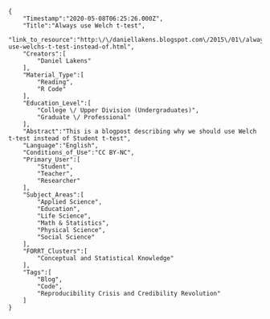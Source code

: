 
    {
        "Timestamp":"2020-05-08T06:25:26.000Z",
        "Title":"Always use Welch t-test",
        "link_to_resource":"http:\/\/daniellakens.blogspot.com\/2015\/01\/always-use-welchs-t-test-instead-of.html",
        "Creators":[
            "Daniel Lakens"
        ],
        "Material_Type":[
            "Reading",
            "R Code"
        ],
        "Education_Level":[
            "College \/ Upper Division (Undergraduates)",
            "Graduate \/ Professional"
        ],
        "Abstract":"This is a blogpost describing why we should use Welch t-test instead of Student t-test",
        "Language":"English",
        "Conditions_of_Use":"CC BY-NC",
        "Primary_User":[
            "Student",
            "Teacher",
            "Researcher"
        ],
        "Subject_Areas":[
            "Applied Science",
            "Education",
            "Life Science",
            "Math & Statistics",
            "Physical Science",
            "Social Science"
        ],
        "FORRT_Clusters":[
            "Conceptual and Statistical Knowledge"
        ],
        "Tags":[
            "Blog",
            "Code",
            "Reproducibility Crisis and Credibility Revolution"
        ]
    }
